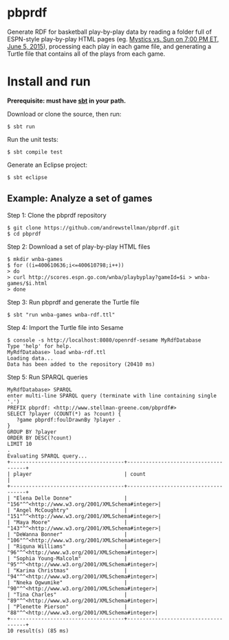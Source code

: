 # pbprdf
Generate RDF for basketball play-by-play data by reading a folder full of ESPN-style play-by-play HTML pages (eg. [Mystics vs. Sun on 7:00 PM ET, June 5, 2015](http://scores.espn.go.com/wnba/playbyplay?gameId=400610636)), processing each play in each game file, and generating a Turtle file that contains all of the plays from each game.

Install and run
===============

__Prerequisite: must have [sbt](http://www.scala-sbt.org/) in your path.__

Download or clone the source, then run:
```
$ sbt run 
```

Run the unit tests:
```
$ sbt compile test
```

Generate an Eclipse project:
```
$ sbt eclipse
```


Example: Analyze a set of games
-------------------------------

Step 1: Clone the pbprdf repository
```
$ git clone https://github.com/andrewstellman/pbprdf.git
$ cd pbprdf
```

Step 2: Download a set of play-by-play HTML files
```
$ mkdir wnba-games
$ for ((i=400610636;i<=400610798;i++))
> do
> curl http://scores.espn.go.com/wnba/playbyplay?gameId=$i > wnba-games/$i.html
> done
```

Step 3: Run pbprdf and generate the Turtle file
```
$ sbt "run wnba-games wnba-rdf.ttl"
```

Step 4: Import the Turtle file into Sesame
```
$ console -s http://localhost:8080/openrdf-sesame MyRdfDatabase
Type 'help' for help.
MyRdfDatabase> load wnba-rdf.ttl
Loading data...
Data has been added to the repository (20410 ms)
```

Step 5: Run SPARQL queries
```
MyRdfDatabase> SPARQL
enter multi-line SPARQL query (terminate with line containing single '.')
PREFIX pbprdf: <http://www.stellman-greene.com/pbprdf#>
SELECT ?player (COUNT(*) as ?count) {
   ?game pbprdf:foulDrawnBy ?player .
}
GROUP BY ?player
ORDER BY DESC(?count)
LIMIT 10
.
Evaluating SPARQL query...
+-------------------------------------+-------------------------------------+
| player                              | count                               |
+-------------------------------------+-------------------------------------+
| "Elena Delle Donne"                 | "156"^^<http://www.w3.org/2001/XMLSchema#integer>|
| "Angel McCoughtry"                  | "151"^^<http://www.w3.org/2001/XMLSchema#integer>|
| "Maya Moore"                        | "143"^^<http://www.w3.org/2001/XMLSchema#integer>|
| "DeWanna Bonner"                    | "106"^^<http://www.w3.org/2001/XMLSchema#integer>|
| "Riquna Williams"                   | "96"^^<http://www.w3.org/2001/XMLSchema#integer>|
| "Sophia Young-Malcolm"              | "95"^^<http://www.w3.org/2001/XMLSchema#integer>|
| "Karima Christmas"                  | "94"^^<http://www.w3.org/2001/XMLSchema#integer>|
| "Nneka Ogwumike"                    | "90"^^<http://www.w3.org/2001/XMLSchema#integer>|
| "Tina Charles"                      | "89"^^<http://www.w3.org/2001/XMLSchema#integer>|
| "Plenette Pierson"                  | "88"^^<http://www.w3.org/2001/XMLSchema#integer>|
+-------------------------------------+-------------------------------------+
10 result(s) (85 ms)
```
